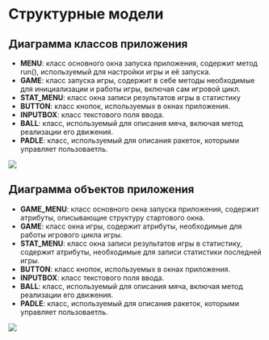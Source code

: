 # Структурные модели

## Диаграмма классов приложения

 - **MENU**: класс основного окна запуска приложения, содержит метод run(), используемый для настройки игры и её запуска.
 - **GAME**: класс запуска игры, содержит в себе методы необходимые для инициализации и работы игры, включая сам игровой цикл.
 - **STAT_MENU**: класс окна записи результатов игры в статистику
 - **BUTTON**: класс кнопок, используемых в окнах приложения.
 - **INPUTBOX**: класс текстового поля ввода.
 - **BALL**: класс, используемый для описания мяча, включая метод реализации его движения.
 - **PADLE**: класс, используемый для описания ракеток, которыми управляет пользоваетль.

 [![](https://mermaid.ink/img/pako:eNq1Vm1r2zAQ_itGnzLmhMR5nT4MUtqNQduVNYUxAkaxro6YLRlZbpOW_vdJ8kvkLDgbY_mQyPfcnR49d6f4FUWCAsIoSkieXzISS5Ku-ZrbZ-_L7d3D6uLr99c19_RnIyQFib1sH5MUBt8gUiUg9eqE-VHwg9k8DD7prxJTsFNhGaeKLIHSmiuiAHsXQiQHN6zNkvG4tEQJEBluCqUE154Pq9XX2xIpcjhpf08leQ4Zzwq1EbteHkkA_s7FyoNViO9FIhFSO7wdlCjzeZUQHWc-TdoSN1lbpz2n0SGXi0vgmmzb43clT6rpnNjq1NbCotGW8BhCG9qGHTVurm4fai2eGVVb7LGa9BZYvFWOoUzSnIGyPEvIvsRS4EXFJcceZbWKOSjF4vwUVNcRN91Z2k1ytc-gLbzIMsGBH5XD-D6RpACHZqmLIdRr9YZRIm-bTLhlyGOLOMrcLS8vr69qbfJISHePPAOgXVodi0nhkRRJXd4_mTu3Z5fX1w0T9uISocyEMjMpRMq6Gn-_m9UkFU_QywilCYx8r1wEbVk-L28aUUx42NUUZzuq5tk1O3YXPSmdTrq2UoWKpa42_9pIJp10nitlcNUbrjFoGzckSbAtm9M-YfcNYHc741MPtfVtWrnIqJ5xffcRSRtjIkR21NL3q-UqdCfeTMT_L-Dx7Dwzzlu6HpWNm4KfuBdgx1TH34I5TD309tC2VUW_X1UGe71IcyLMXIMNZmrUQg4iGbhm0OFSMmk5dIefjez3P9o504gum4gYMQNeszZow-DIBflIN0ZKGNVvArbIa6S2kMIaYb2kRP5cIy2P9iOFEvd7HiGsZAE-KpuoenFA-JEkubYCZUrIm-rVwvz4KCMc4Ve0Q3g0CwaL6WIcBKPJeDqdzH20R7g_no0HwXgazIbD4Yf5bDp789GLEDrraDCZB_NgMh5NF5PFcDT1kRRFvG3207l_WE9D6u0XNtDehw?type=png)](https://mermaid.live/edit#pako:eNq1Vm1r2zAQ_itGnzLmhMR5nT4MUtqNQduVNYUxAkaxro6YLRlZbpOW_vdJ8kvkLDgbY_mQyPfcnR49d6f4FUWCAsIoSkieXzISS5Ku-ZrbZ-_L7d3D6uLr99c19_RnIyQFib1sH5MUBt8gUiUg9eqE-VHwg9k8DD7prxJTsFNhGaeKLIHSmiuiAHsXQiQHN6zNkvG4tEQJEBluCqUE154Pq9XX2xIpcjhpf08leQ4Zzwq1EbteHkkA_s7FyoNViO9FIhFSO7wdlCjzeZUQHWc-TdoSN1lbpz2n0SGXi0vgmmzb43clT6rpnNjq1NbCotGW8BhCG9qGHTVurm4fai2eGVVb7LGa9BZYvFWOoUzSnIGyPEvIvsRS4EXFJcceZbWKOSjF4vwUVNcRN91Z2k1ytc-gLbzIMsGBH5XD-D6RpACHZqmLIdRr9YZRIm-bTLhlyGOLOMrcLS8vr69qbfJISHePPAOgXVodi0nhkRRJXd4_mTu3Z5fX1w0T9uISocyEMjMpRMq6Gn-_m9UkFU_QywilCYx8r1wEbVk-L28aUUx42NUUZzuq5tk1O3YXPSmdTrq2UoWKpa42_9pIJp10nitlcNUbrjFoGzckSbAtm9M-YfcNYHc741MPtfVtWrnIqJ5xffcRSRtjIkR21NL3q-UqdCfeTMT_L-Dx7Dwzzlu6HpWNm4KfuBdgx1TH34I5TD309tC2VUW_X1UGe71IcyLMXIMNZmrUQg4iGbhm0OFSMmk5dIefjez3P9o504gum4gYMQNeszZow-DIBflIN0ZKGNVvArbIa6S2kMIaYb2kRP5cIy2P9iOFEvd7HiGsZAE-KpuoenFA-JEkubYCZUrIm-rVwvz4KCMc4Ve0Q3g0CwaL6WIcBKPJeDqdzH20R7g_no0HwXgazIbD4Yf5bDp789GLEDrraDCZB_NgMh5NF5PFcDT1kRRFvG3207l_WE9D6u0XNtDehw)

## Диаграмма объектов приложения

 - **GAME_MENU**: класс основного окна запуска приложения, содержит атрибуты, описывающие структуру стартового окна.
 - **GAME**: класс окна игры, содержит атрибуты, необходимые для работы игрового цикла игры.
 - **STAT_MENU**: класс окна записи результатов игры в статистику, содержит атрибуты, необходимые для записи статистики последней игры.
 - **BUTTON**: класс кнопок, используемых в окнах приложения.
 - **INPUTBOX**: класс текстового поля ввода.
 - **BALL**: класс, используемый для описания мяча, включая метод реализации его движения.
 - **PADLE**: класс, используемый для описания ракеток, которыми управляет пользоваетль.

[![](https://mermaid.ink/img/pako:eNq1Vntr2zoU_ypGcInDdV5e4iSGDVqarYG2K7cpGyNgFFtJRB3LyHLXrOt3v0eSH3IS2m2w_BHrvI_O42c_o5BFBPkojHGWXVC84Xi3TJaJoq35ze394vzz1-dlYsFvxXhEuG-l-w3eke5_JBRawOF0gr1mSc2WRPcj_GmZIE8i0HYiT2OiuZnAgvjWOWNxreYDm9NkozlhTDAPVrkQLAHN-8Xi842W5Bk5yf834vh7QJM0Fyv2ZGchJyRpmzJ9sULiWCGLGQeFl7oSt2cXF1czqyhEFjIOadLyMllKSGTQW0I3W2EwvtNIbA06Imucx2UBfqWeRi7nZ1dXVSb0h5lIRKUplRXAnOP9n0ZTpdmxR2KnOIpiMnAsfXCbZdFlLpN5xdnpXqp-ymI3huCt0al9mXJOEuhhU-N4wE4OmTEIanyaI6Kk4RYnGxIo06bYqMb17Oa-rIXquPXeGvT7fXMoGiztCFjFRSKapTHedzMigh0spq28OIVpEXBHkrxINAPTiIbCbqVhID20ysl3rBasAz9iygvQTNAwM7nkiYqKLsJADoJusqNIgh54lLsQxHRnuNCBeIOxwuHDYYxyJ8F5CTX2qO9Yo778kyeoVaErbyL2KQFdnYNmszRlCUlkXaEIrVr3Ece5VO6biy5rZzdWXxYka7Kktbp9slESo8Ofzq5nRx32Xumw9BX8UZvLpZXDXZtWq2DfwLUda-wa5QlgBd7Qd0deu4JaLgJZyVpbUt0NkezwAe7e6zVvUtS_PB51oDwed6E6F7AOgbhsjvXz56GsQByQatBVE5GReN3V9en1XKtTyILL2fzT5QJYTpNTkV_mF4vLirq7nc0u2mYct46jYuiudhrmQP6lHFY4jiEBiehGeO1dMoO7-beZ8nwUvCmuqPJoBNEbKvFQLrExVgVm2utWCfNdpdv2C9ot6JZjLXgO4_Plcr6YtY0evuFWZa0Uez2vD35rxj9An_RbYq3SqjYzTyOAXnhTYx5VzJix9GBD7xZni-D3gRhQ4G-u6WA4NJsBiupZZpgkahv0oa4usORDMxK54AdYOYCpdCVWev0GVko8L4D7fYG4djlZnXdSV9-hYxjLCW_NwBDSEFuWCyvDjwCB0KOPOM7KJhmQUwNoCauqDwojOx1WzLtv2SEUAlP5wqxkckgbkrpvUlze8BUVfa2Gwuvmv2D5QQE8SGCSWEix_JKqs_5QD9eBCnIQzOoO0wg-pdXcLZHYEmgd8uEYYf6wRFAe0MO5YHf7JES-kJOP9FwXX97IX6tSIxJRwfh18W0uHw5KcYL8Z_SE_Mmg67reuD8ejibDqTdw0B75nYnXHQ-Gnjdxx--m7mg8eXHQD8bAKaiPvWF_MB27g-nInU4mDuIs32yreOD7m1KVSb38D4Gzx2g?type=png)](https://mermaid.live/edit#pako:eNq1Vntr2zoU_ypGcInDdV5e4iSGDVqarYG2K7cpGyNgFFtJRB3LyHLXrOt3v0eSH3IS2m2w_BHrvI_O42c_o5BFBPkojHGWXVC84Xi3TJaJoq35ze394vzz1-dlYsFvxXhEuG-l-w3eke5_JBRawOF0gr1mSc2WRPcj_GmZIE8i0HYiT2OiuZnAgvjWOWNxreYDm9NkozlhTDAPVrkQLAHN-8Xi842W5Bk5yf834vh7QJM0Fyv2ZGchJyRpmzJ9sULiWCGLGQeFl7oSt2cXF1czqyhEFjIOadLyMllKSGTQW0I3W2EwvtNIbA06Imucx2UBfqWeRi7nZ1dXVSb0h5lIRKUplRXAnOP9n0ZTpdmxR2KnOIpiMnAsfXCbZdFlLpN5xdnpXqp-ymI3huCt0al9mXJOEuhhU-N4wE4OmTEIanyaI6Kk4RYnGxIo06bYqMb17Oa-rIXquPXeGvT7fXMoGiztCFjFRSKapTHedzMigh0spq28OIVpEXBHkrxINAPTiIbCbqVhID20ysl3rBasAz9iygvQTNAwM7nkiYqKLsJADoJusqNIgh54lLsQxHRnuNCBeIOxwuHDYYxyJ8F5CTX2qO9Yo778kyeoVaErbyL2KQFdnYNmszRlCUlkXaEIrVr3Ece5VO6biy5rZzdWXxYka7Kktbp9slESo8Ofzq5nRx32Xumw9BX8UZvLpZXDXZtWq2DfwLUda-wa5QlgBd7Qd0deu4JaLgJZyVpbUt0NkezwAe7e6zVvUtS_PB51oDwed6E6F7AOgbhsjvXz56GsQByQatBVE5GReN3V9en1XKtTyILL2fzT5QJYTpNTkV_mF4vLirq7nc0u2mYct46jYuiudhrmQP6lHFY4jiEBiehGeO1dMoO7-beZ8nwUvCmuqPJoBNEbKvFQLrExVgVm2utWCfNdpdv2C9ot6JZjLXgO4_Plcr6YtY0evuFWZa0Uez2vD35rxj9An_RbYq3SqjYzTyOAXnhTYx5VzJix9GBD7xZni-D3gRhQ4G-u6WA4NJsBiupZZpgkahv0oa4usORDMxK54AdYOYCpdCVWev0GVko8L4D7fYG4djlZnXdSV9-hYxjLCW_NwBDSEFuWCyvDjwCB0KOPOM7KJhmQUwNoCauqDwojOx1WzLtv2SEUAlP5wqxkckgbkrpvUlze8BUVfa2Gwuvmv2D5QQE8SGCSWEix_JKqs_5QD9eBCnIQzOoO0wg-pdXcLZHYEmgd8uEYYf6wRFAe0MO5YHf7JES-kJOP9FwXX97IX6tSIxJRwfh18W0uHw5KcYL8Z_SE_Mmg67reuD8ejibDqTdw0B75nYnXHQ-Gnjdxx--m7mg8eXHQD8bAKaiPvWF_MB27g-nInU4mDuIs32yreOD7m1KVSb38D4Gzx2g)
